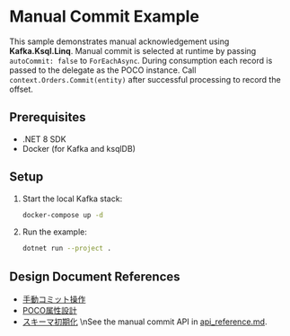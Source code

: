 # Manual Commit Example

This sample demonstrates manual acknowledgement using **Kafka.Ksql.Linq**.
Manual commit is selected at runtime by passing `autoCommit: false` to `ForEachAsync`.
During consumption each record is passed to the delegate as the POCO instance.
Call `context.Orders.Commit(entity)` after successful processing to record the offset.

## Prerequisites

- .NET 8 SDK
- Docker (for Kafka and ksqlDB)

## Setup

1. Start the local Kafka stack:
   ```bash
   docker-compose up -d
   ```
2. Run the example:
   ```bash
   dotnet run --project .
   ```

## Design Document References

- [手動コミット操作](../../docs/manual_commit.md)
- [POCO属性設計](../../docs/oss_design_combined.md#3-poco属性ベースdsl設計ルール（fluent-apiの排除方針）)
- [スキーマ初期化](../../docs/oss_design_combined.md#4-スキーマ構築と初期化手順（onmodelcreating）)
\nSee the manual commit API in [api_reference.md](../../docs/api_reference.md).

